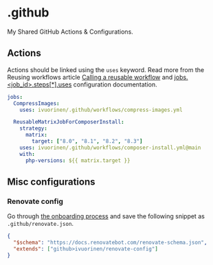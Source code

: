 # .github

My Shared GitHub Actions & Configurations.

## Actions

Actions should be linked using the `uses` keyword. Read more from the Reusing workflows
article [Calling a reusable workflow][reusable] and [jobs.<job_id>.steps[\*].uses][jobs]
configuration documentation.

```yml
jobs:
  CompressImages:
    uses: ivuorinen/.github/workflows/compress-images.yml

  ReusableMatrixJobForComposerInstall:
    strategy:
      matrix:
        target: ["8.0", "8.1", "8.2", "8.3"]
    uses: ivuorinen/.github/workflows/composer-install.yml@main
    with:
      php-versions: ${{ matrix.target }}
```

## Misc configurations

### Renovate config

Go through [the onboarding process][onboarding] and save
the following snippet as `.github/renovate.json`.

```json
{
  "$schema": "https://docs.renovatebot.com/renovate-schema.json",
  "extends": ["github>ivuorinen/renovate-config"]
}
```

[reusable]: https://docs.github.com/en/actions/using-workflows/reusing-workflows#calling-a-reusable-workflow
[jobs]: https://docs.github.com/en/actions/using-workflows/using-workflows/workflow-syntax-for-github-actions#jobsjob_idstepsuses
[onboarding]: https://docs.renovatebot.com/getting-started/installing-onboarding
